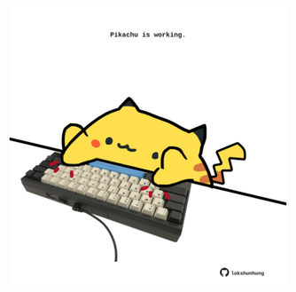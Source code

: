 <!-- built at 16/05/2022, 08:00:56 UTC -->
<p align="center">
  <img width="500" height="500" src="./ReadmeImage.svg">
</p>
